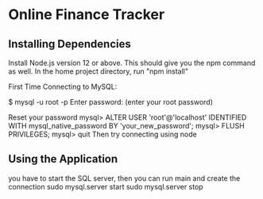 # Online Finance Tracker

## Installing Dependencies

Install Node.js version 12 or above.
This should give you the npm command as well.
In the home project directory, run "npm install"


First Time Connecting to MySQL:

$ mysql -u root -p
Enter password: (enter your root password)

Reset your password
mysql> ALTER USER 'root'@'localhost' IDENTIFIED WITH mysql_native_password BY 'your_new_password';
mysql> FLUSH PRIVILEGES;
mysql> quit
Then try connecting using node



## Using the Application

you have to start the SQL server, then you can run main and create the connection
sudo mysql.server start
sudo mysql.server stop

